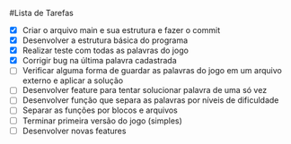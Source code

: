 #Lista de Tarefas

- [x] Criar o arquivo main e sua estrutura e fazer o commit
- [x] Desenvolver a estrutura básica do programa
- [x] Realizar teste com todas as palavras do jogo
- [x] Corrigir bug na última palavra cadastrada
- [ ] Verificar alguma forma de guardar as palavras do jogo em um arquivo externo e aplicar a solução
- [ ] Desenvolver feature para tentar solucionar palavra de uma só vez
- [ ] Desenvolver função que separa as palavras por níveis de dificuldade
- [ ] Separar as funções por blocos e arquivos
- [ ] Terminar primeira versão do jogo (simples)
- [ ] Desenvolver novas features
